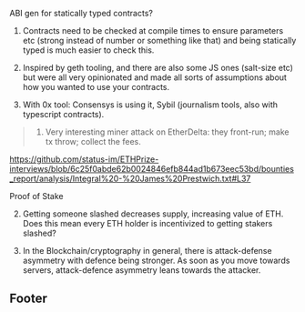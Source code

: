 ABI gen for statically typed contracts?

1. Contracts need to be checked at compile times to ensure parameters etc (strong instead of number or something like that) and being statically typed is much easier to check this.

2. Inspired by geth tooling, and there are also some JS ones (salt-size etc) but were all very opinionated and made all sorts of assumptions about how you wanted to use your contracts.

3. With 0x tool: Consensys is using it, Sybil (journalism tools, also with typescript contracts).



> 1. Very interesting miner attack on EtherDelta: they front-run; make tx throw; collect the fees.

https://github.com/status-im/ETHPrize-interviews/blob/6c25f0abde62b0024846efb844ad1b673eec53bd/bounties_report/analysis/Integral%20-%20James%20Prestwich.txt#L37


Proof of Stake

2. Getting someone slashed decreases supply, increasing value of ETH. Does this mean every ETH holder is incentivized to getting stakers slashed?

3. In the Blockchain/cryptography in general, there is attack-defense asymmetry with defence being stronger. As soon as you move towards servers, attack-defence asymmetry leans towards the attacker.

## Footer

[](https://github.com/ "GitHub")